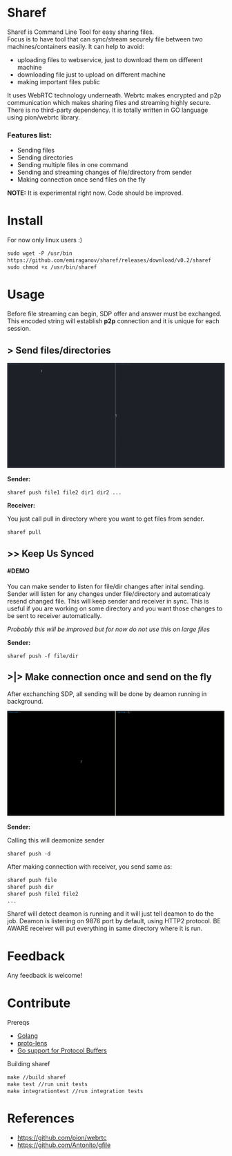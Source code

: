 # Sharef 

Sharef is Command Line Tool for easy sharing files.  
Focus is to have tool that can sync/stream securely file between two machines/containers easily. 
It can help to avoid:
- uploading files to webservice, just to download them on different machine 
- downloading file just to upload on different machine
- making important files public

It uses WebRTC technology underneath.
Webrtc makes encrypted and p2p communication which makes sharing files and streaming highly secure. There is no third-party dependency.
It is totally written in GO language using pion/webrtc library.


### Features list:
- Sending files 
- Sending directories
- Sending multiple files in one command
- Sending and streaming changes of file/directory from sender
- Making connection once send files on the fly

**NOTE:** It is experimental right now. Code should be improved.


# Install

For now only linux users :)

```
sudo wget -P /usr/bin https://github.com/emiraganov/sharef/releases/download/v0.2/sharef
sudo chmod +x /usr/bin/sharef
```

# Usage

Before file streaming can begin, SDP offer and answer must be exchanged. This encoded string
will establish **p2p** connection and it is unique for each session. 

## > Send files/directories
![SENDDEMO](docs/SharefSendDemo.gif)

**Sender:**

```
sharef push file1 file2 dir1 dir2 ...
```

**Receiver:**

You just call pull in directory where you want to get files from sender.
```
sharef pull
```



## >> Keep Us Synced
#### #DEMO

You can make sender to listen for file/dir changes after inital sending. Sender will listen for any changes under file/directory and automaticaly resend changed file. This will keep sender and receiver in sync.
This is useful if you are working on some directory and you want
those changes to be sent to receiver automatically.

*Probably this will be improved but for now do not use this on large files*

**Sender:**

```
sharef push -f file/dir
```




## >|> Make connection once and send on the fly

After exchanching SDP, all sending will be done by deamon running in background.

![SENDDEMO](docs/SharefDeamonDemo.gif)

**Sender:**

Calling this will deamonize sender
```
sharef push -d
```

After making connection with receiver, you send same as:
```
sharef push file
sharef push dir
sharef push file1 file2
...
```

Sharef will detect deamon is running and it will just tell deamon to do the job. 
Deamon is listening on 9876 port by default, using HTTP2 protocol.
BE AWARE receiver will put everything in same directory where it is run.


# Feedback 

Any feedback is welcome!

# Contribute

Prereqs
- [Golang](https://golang.org/)
- [proto-lens](https://google.github.io/proto-lens/)
- [Go support for Protocol Buffers](https://github.com/golang/protobuf)


Building sharef

```
make //build sharef
make test //run unit tests
make integrationtest //run integration tests
```

# References

- https://github.com/pion/webrtc
- https://github.com/Antonito/gfile
